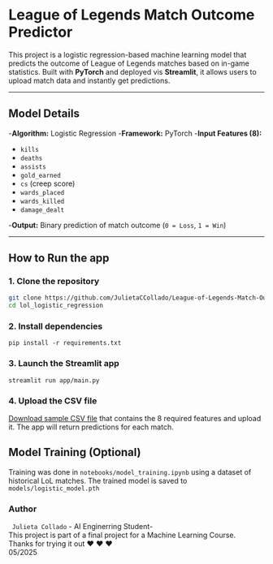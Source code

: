 # League of Legends Match Outcome Predictor

This project is a logistic regression-based machine learning model that predicts the outcome of League of Legends matches based on in-game statistics. Built with **PyTorch** and deployed vis **Streamlit**, it allows users to upload match data and instantly get predictions.

---
## Model Details

-**Algorithm:** Logistic Regression
-**Framework:** PyTorch
-**Input Features (8):**
 - `kills`  
  - `deaths`  
  - `assists`  
  - `gold_earned`  
  - `cs` (creep score)  
  - `wards_placed`  
  - `wards_killed`  
  - `damage_dealt`

-**Output:** Binary prediction of match outcome (`0 = Loss`, `1 = Win`)

---

## How to Run the app

### 1. Clone the repository

```bash
git clone https://github.com/JulietaCCollado/League-of-Legends-Match-Outcome-Predictor.git
cd lol_logistic_regression
```
### 2. Install dependencies
```
pip install -r requirements.txt

```
### 3. Launch the Streamlit app

```
streamlit run app/main.py

```
### 4. Upload the CSV file
 [Download sample CSV file](league_of_legends_data_large.csv) 
that contains the 8 required features and upload it. The app will return predictions for each match.

## Model Training (Optional)

Training was done in `notebooks/model_training.ipynb` using a dataset of historical LoL matches. The trained model is saved to `models/logistic_model.pth`

### Author
` Julieta Collado` - AI Enginerring Student-<br>
This project is part of a final project for a Machine Learning Course. <br>Thanks for trying it out ♥ ♥ ♥ <br>
05/2025
